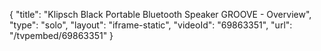 {
    "title": "Klipsch Black Portable Bluetooth Speaker GROOVE - Overview",
    "type": "solo",
    "layout": "iframe-static",
    "videoId": "69863351",
    "url": "\/tvpembed\/69863351"
}